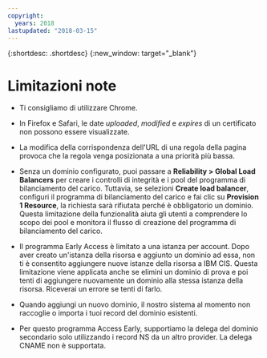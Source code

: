 ```yaml
---
copyright:
  years: 2018
lastupdated: "2018-03-15"
---
```


{:shortdesc: .shortdesc}
{:new_window: target="_blank"}

# Limitazioni note

 * Ti consigliamo di utilizzare Chrome.

 * In Firefox e Safari, le date *uploaded*, *modified* e *expires* di un certificato non possono essere visualizzate.

 * La modifica della corrispondenza dell'URL di una regola della pagina provoca che la regola venga posizionata a una priorità più bassa.
 
 * Senza un dominio configurato, puoi passare a **Reliability > Global Load Balancers** per creare i controlli di integrità e i pool del programma di bilanciamento del carico. Tuttavia, se selezioni **Create load balancer**, configuri il programma di bilanciamento del carico e fai clic su **Provision 1 Resource**, la richiesta sarà rifiutata perché è obbligatorio un dominio. Questa limitazione della funzionalità aiuta gli utenti a comprendere lo scopo dei pool e monitora il flusso di creazione del programma di bilanciamento del carico.
 
 * Il programma Early Access è limitato a una istanza per account. Dopo aver creato un'istanza della risorsa e aggiunto un dominio ad essa, non ti è consentito aggiungere nuove istanze della risorsa a IBM CIS. Questa limitazione viene applicata anche se elimini un dominio di prova e poi tenti di aggiungere nuovamente un dominio alla stessa istanza della risorsa. Riceverai un errore se tenti di farlo.

 * Quando aggiungi un nuovo dominio, il nostro sistema al momento non raccoglie o importa i tuoi record del dominio esistenti.

 * Per questo programma Access Early, supportiamo la delega del dominio secondario solo utilizzando i record NS da un altro provider. La delega CNAME non è supportata.
